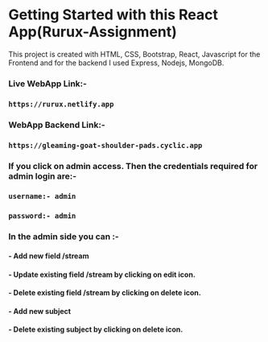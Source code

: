# Getting Started with this React App(Rurux-Assignment)

This project is created with HTML, CSS, Bootstrap, React, Javascript for the Frontend and for the backend
I used Express, Nodejs, MongoDB.

<h3>Live WebApp Link:-</h3>

### `https://rurux.netlify.app`

<h3>WebApp Backend Link:-</h3>

### `https://gleaming-goat-shoulder-pads.cyclic.app`

<h3>If you click on admin access. Then the credentials required for admin login are:-</h3>

### `username:- admin`
### `password:- admin`

<h3>In the admin side you can :-</h3>
<h4>- Add new field /stream</h4>
<h4>- Update existing field /stream by clicking on edit icon.</h4>
<h4>- Delete existing field /stream by clicking on delete icon.</h4>

<h4>- Add new subject</h4>
<h4>- Delete existing subject by clicking on delete icon.</h4>
